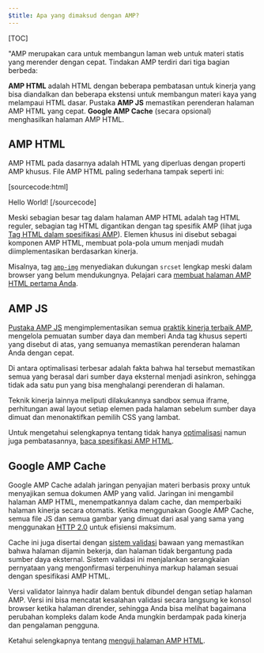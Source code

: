 ```yaml
---
$title: Apa yang dimaksud dengan AMP?
---
```

[TOC]

<amp-youtube
    data-videoid="lBTCB7yLs8Y"
    layout="responsive"
    width="480" height="270">
</amp-youtube>

"AMP merupakan cara untuk membangun laman web untuk materi statis yang merender dengan cepat.
Tindakan AMP terdiri dari tiga bagian berbeda:

**AMP HTML** adalah HTML dengan beberapa pembatasan untuk kinerja yang bisa diandalkan
dan beberapa ekstensi untuk membangun materi kaya yang melampaui HTML dasar.
Pustaka **AMP JS** memastikan perenderan halaman AMP HTML yang cepat.
**Google AMP Cache** (secara opsional) menghasilkan halaman AMP HTML.

## AMP HTML

AMP HTML pada dasarnya adalah HTML yang diperluas dengan properti AMP khusus.
File AMP HTML paling sederhana tampak seperti ini:

[sourcecode:html]
<!doctype html>
<html ⚡>
 <head>
   <meta charset="utf-8">
   <link rel="canonical" href="hello-world.html">
   <meta name="viewport" content="width=device-width,minimum-scale=1,initial-scale=1">
   <style amp-boilerplate>body{-webkit-animation:-amp-start 8s steps(1,end) 0s 1 normal both;-moz-animation:-amp-start 8s steps(1,end) 0s 1 normal both;-ms-animation:-amp-start 8s steps(1,end) 0s 1 normal both;animation:-amp-start 8s steps(1,end) 0s 1 normal both}@-webkit-keyframes -amp-start{from{visibility:hidden}to{visibility:visible}}@-moz-keyframes -amp-start{from{visibility:hidden}to{visibility:visible}}@-ms-keyframes -amp-start{from{visibility:hidden}to{visibility:visible}}@-o-keyframes -amp-start{from{visibility:hidden}to{visibility:visible}}@keyframes -amp-start{from{visibility:hidden}to{visibility:visible}}</style><noscript><style amp-boilerplate>body{-webkit-animation:none;-moz-animation:none;-ms-animation:none;animation:none}</style></noscript>
   <script async src="https://cdn.ampproject.org/v0.js"></script>
 </head>
 <body>Hello World!</body>
</html>
[/sourcecode]

Meski sebagian besar tag dalam halaman AMP HTML adalah tag HTML reguler,
sebagian tag HTML digantikan dengan tag spesifik AMP (lihat juga
[Tag HTML dalam spesifikasi AMP](https://github.com/ampproject/amphtml/blob/master/spec/amp-html-format.md)).
Elemen khusus ini disebut sebagai komponen AMP HTML,
membuat pola-pola umum menjadi mudah diimplementasikan berdasarkan kinerja.

Misalnya, tag [`amp-img`](/docs/reference/amp-img.html)
menyediakan dukungan `srcset` lengkap meski dalam browser yang belum mendukungnya.
Pelajari cara [membuat halaman AMP HTML pertama Anda](/docs/get_started/create.html).

## AMP JS

[Pustaka AMP JS](https://github.com/ampproject/amphtml/tree/master/src) mengimplementasikan
semua [praktik kinerja terbaik AMP](/docs/get_started/technical_overview.html),
mengelola pemuatan sumber daya dan memberi Anda tag khusus seperti yang disebut di atas,
yang semuanya memastikan perenderan halaman Anda dengan cepat.

Di antara optimalisasi terbesar adalah fakta bahwa hal tersebut memastikan semua yang berasal dari sumber daya eksternal menjadi asinkron, sehingga tidak ada satu pun yang bisa menghalangi perenderan di halaman.

Teknik kinerja lainnya meliputi dilakukannya sandbox semua iframe, perhitungan awal layout setiap elemen pada halaman sebelum sumber daya dimuat dan menonaktifkan pemilih CSS yang lambat.

Untuk mengetahui selengkapnya tentang tidak hanya [optimalisasi](/docs/get_started/technical_overview.html) namun juga pembatasannya, [baca spesifikasi AMP HTML](https://github.com/ampproject/amphtml/blob/master/spec/amp-html-format.md).

## Google AMP Cache

Google AMP Cache adalah jaringan penyajian materi berbasis proxy
untuk menyajikan semua dokumen AMP yang valid.
Jaringan ini mengambil halaman AMP HTML, menempatkannya dalam cache, dan memperbaiki halaman kinerja secara otomatis.
Ketika menggunakan Google AMP Cache, semua file JS dan semua gambar yang dimuat
dari asal yang sama yang menggunakan
[HTTP 2.0](https://http2.github.io/) untuk efisiensi maksimum.

Cache ini juga disertai dengan
[sistem validasi](https://github.com/ampproject/amphtml/tree/master/validator)
bawaan yang memastikan bahwa halaman dijamin bekerja,
dan halaman tidak bergantung pada sumber daya eksternal.
Sistem validasi ini menjalankan serangkaian pernyataan
yang mengonfirmasi terpenuhinya markup halaman sesuai dengan spesifikasi AMP HTML.

Versi validator lainnya hadir dalam bentuk dibundel dengan setiap halaman AMP. Versi ini bisa mencatat kesalahan validasi secara langsung ke konsol browser ketika halaman dirender,
sehingga Anda bisa melihat bagaimana perubahan kompleks dalam kode Anda
mungkin berdampak pada kinerja dan pengalaman pengguna.

Ketahui selengkapnya tentang [menguji halaman AMP HTML](/docs/guides/validate.html).